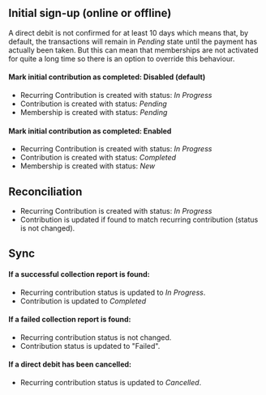 ## Initial sign-up (online or offline)
A direct debit is not confirmed for at least 10 days which means that, by default, the transactions 
will remain in _Pending_ state until the payment has actually been taken. 
But this can mean that memberships are not activated for quite a long time so there is an option to 
override this behaviour.

#### Mark initial contribution as completed: Disabled (default)

* Recurring Contribution is created with status: _In Progress_
* Contribution is created with status: _Pending_
* Membership is created with status: _Pending_

#### Mark initial contribution as completed: Enabled

* Recurring Contribution is created with status: _In Progress_
* Contribution is created with status: _Completed_
* Membership is created with status: _New_

## Reconciliation

* Recurring Contribution is created with status: _In Progress_
* Contribution is updated if found to match recurring contribution (status is not changed).

## Sync
#### If a successful collection report is found:

* Recurring contribution status is updated to _In Progress_.
* Contribution is updated to _Completed_

#### If a failed collection report is found:

* Recurring contribution status is not changed.
* Contribution status is updated to "Failed".

#### If a direct debit has been cancelled:

* Recurring contribution status is updated to _Cancelled_.
